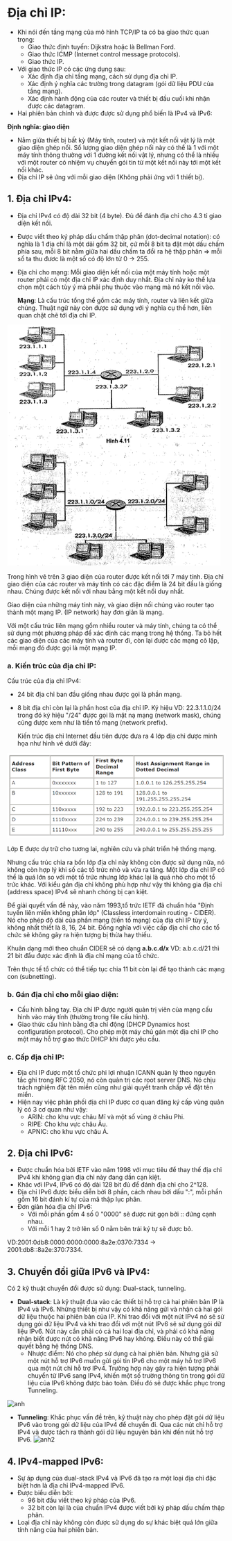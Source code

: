 # Địa chỉ IP:
- Khi nói đến tầng mạng của mô hình TCP/IP ta có ba giao thức quan trọng:
  - Giao thức định tuyến: Dijkstra hoặc là Bellman Ford.
  - Giao thức ICMP (Internet control message protocols).
  - Giao thức IP.
- Với giao thức IP có các ứng dụng sau:
  - Xác định địa chỉ tầng mạng, cách sử dụng địa chỉ IP.
  - Xác định ý nghĩa các trường trong datagram (gói dữ liệu PDU của tầng mạng).
  - Xác định hành động của các router và thiết bị đầu cuối khi nhận được các datagram.
- Hai phiên bản chính và được được sử dụng phổ biến là IPv4 và IPv6:

**Định nghĩa: giao diện**
- Nằm giữa thiết bị bất kỳ (Máy tính, router) và một kết nối vật lý là một giao diện ghép nối. Số lượng giao diện ghép nối này có thể là 1 với một máy tính thông thường với 1 đường kết nối vật lý, nhưng có thể là nhiều với một router có nhiệm vụ chuyển gói tin từ một kết nối này tới một kết nối khác.
- Địa chỉ IP sẽ ứng với mỗi giao diện (Không phải ứng với 1 thiết bị). 

## 1. Địa chỉ IPv4:
- Địa chỉ IPv4 có độ dài 32 bit (4 byte). Đủ để đánh địa chỉ cho 4.3 tỉ giao diện kết nối.
- Được viết theo ký pháp dấu chấm thập phân (dot-decimal notation): có nghĩa là 1 địa chỉ là một dải gồm 32 bit, cứ mỗi 8 bit ta đặt một dấu chấm phía sau, mỗi 8 bit nằm giữa hai dấu chấm ta đổi ra hệ thập phân => mỗi số ta thu đươc là một số có độ lớn từ 0 -> 255.
- Địa chỉ cho mạng: Mỗi giao diện kết nối của một máy tính hoặc một router phải có một địa chỉ IP xác định duy nhất. Địa chỉ này ko thể lựa chọn một cách tùy ý mà phải phụ thuộc vào mạng mà nó kết nối vào. 

  **Mạng**: Là cấu trúc tổng thể gồm các máy tính, router và liên kết giữa chúng. Thuật ngữ này còn được sử dụng với ý nghĩa cụ thể hơn, liên quan chặt chẽ tới địa chỉ IP.

![IPv4 struc](/docs/pics/28_IPv4.png)

  Trong hình vẽ trên 3 giao diện của router được kết nối tới 7 máy tính. Địa chỉ giao diện của các router và máy tính có các đặc điểm là 24 bit đầu là giống nhau. Chúng được kết nối với nhau bằng một kết nối duy nhất. 

  Giao diện của những máy tính này, và giao diện nối chúng vào router tạo thành một mạng IP. (IP network) hay đơn giản là mạng.

  Với một cấu trúc liên mạng gồm nhiều router và máy tính, chúng ta có thể sử dụng một phương pháp để xác định các mạng trong hệ thống. Ta bỏ hết các giao diện của các máy tính và router đi, còn lại được các mạng cô lập, mỗi mạng đó được gọi là một mạng IP.

### a. Kiến trúc của địa chỉ IP:
  Cấu trúc của địa chỉ IPv4:
- 24 bit địa chỉ ban đầu giống nhau được gọi là phần mạng.
- 8 bit địa chỉ còn lại là phần host của địa chỉ IP.
  Ký hiệu VD: 22.3.1.1.0/24 trong đó ký hiệu "/24" được gọi là mặt nạ mạng (network mask), chúng cũng được xem như là tiền tố mạng (network prefix). 

  Kiến trúc địa chỉ Internet đầu tiên được đưa ra 4 lớp địa chỉ được minh họa như hình vẽ dưới đây:

![IPv4 struc](/docs/pics/unnamed.png)

  Lớp E được dự trữ cho tương lai, nghiên cứu và phát triển hệ thống mạng.

  Nhưng cấu trúc chia ra bốn lớp địa chỉ này không còn được sử dụng nữa, nó không còn hợp lý khi số các tổ trức nhỏ và vừa ra tăng. Một lớp địa chỉ IP có thể là quá lớn so với một tổ trức nhưng lớp khác lại là quá nhỏ cho một tổ trức khác. Với kiểu gán địa chỉ không phù hợp như vậy thì không gia địa chỉ (address space) IPv4 sẽ nhanh chóng bị cạn kiệt. 

  Để giải quyết vấn đề này, vào năm 1993,tổ trức IETF đã chuẩn hóa "Định tuyến liên miền không phân lớp" (Classless interdomain routing - CIDER). Nó cho phép độ dài của phần mạng (tiền tố mạng) của địa chỉ IP tùy ý, không nhất thiết là 8, 16, 24 bit. Đồng nghĩa với việc cấp địa chỉ cho các tổ chức sẽ không gây ra hiện tượng bị thừa hay thiếu.

Khuân dạng mới theo chuẩn CIDER sẽ có dạng **a.b.c.d/x** 
VD: a.b.c.d/21 thì 21 bit đầu được xác định là địa chỉ mạng của tổ chức. 

Trên thực tế tổ chức có thể tiếp tục chia 11 bit còn lại để tạo thành các mạng con (subnetting).

### b. Gán địa chỉ cho mỗi giao diện:
- Cấu hình bằng tay. Địa chỉ IP được người quản trị viên của mạng cấu hình vào máy tính (thường trong file cấu hình).
- Giao thức cấu hình bằng địa chỉ động (DHCP Dynamics host configuration protocol). Cho phép một máy chủ gán một địa chỉ IP cho một máy hỗ trợ giao thức DHCP khi được yêu cầu.

### c. Cấp địa chỉ IP:
- Địa chỉ IP được một tổ chức phi lợi nhuận ICANN quản lý theo nguyên tắc ghi trong RFC 2050, nó còn quản trị các root server DNS. Nó chịu trách nghiệm đặt tên miền cũng như giải quyết tranh chấp về đặt tên miền. 
- Hiện nay việc phân phối địa chỉ IP được cơ quan đăng ký cấp vùng quản lý có 3 cơ quan như vậy:
  - ARIN: cho khu vực châu Mĩ và một số vùng ở châu Phi.
  - RIPE: Cho khu vực châu Âu.
  - APNIC: cho khu vực châu Á.

## 2. Địa chỉ IPv6:
- Được chuẩn hóa bởi IETF vào năm 1998 với mục tiêu để thay thế địa chỉ IPv4 khi không gian địa chỉ này đang dần cạn kiệt.
- Khác với IPv4, IPv6 có độ dài 128 bit đủ để đánh địa chỉ cho 2^128.
- Địa chỉ IPv6 được biểu diễn bởi 8 phần, cách nhau bởi dấu ":", mỗi phần gồm 16 bit đánh kí tự của mã thập lục phân.
- Đơn giản hóa địa chỉ IPv6: 
  - Với mỗi phần gồm 4 số 0 "0000" sẽ được rút gọn bởi :: đứng cạnh nhau.
  - Với mỗi 1 hay 2 trở lên số 0 nằm bên trái ký tự sẽ được bỏ. 

VD:2001:0db8:0000:0000:0000:8a2e:0370:7334 -> 2001:db8::8a2e:370:7334.

## 3. Chuyển đổi giữa IPv6 và IPv4: 
Có 2 kỹ thuật chuyển đổi được sử dụng: Dual-stack, tunneling.
- **Dual-stack**: Là kỹ thuật đưa vào các thiết bị hỗ trợ cả hai phiên bản IP là IPv4 và IPv6. Những thiết bị như vậy có khả năng gửi và nhận cả hai gói dữ liệu thuộc hai phiên bản của IP. Khi trao đổi với một nút IPv4 nó sẽ sử dụng gói dữ liệu IPv4 và khi trao đổi với một nút IPv6 sẽ sử dụng gói dữ liệu IPv6. Nút này cần phải có cả hai loại địa chỉ, và phải có khả năng nhận biết được nút có khả năng IPv6 hay không. Điều này có thể giải quyết bằng hệ thống DNS.
  - Nhược điểm: Nó cho phép sử dụng cả hai phiên bản. Nhưng giả sử một nút hỗ trợ IPv6 muốn gửi gói tin IPv6 cho một máy hỗ trợ IPv6 qua một nút chỉ hỗ trợ IPv4. Trường hợp này gây ra hiện tượng phải chuyển từ IPv6 sang IPv4, khiến một số trường thông tin trong gói dữ liệu của IPv6 không được bảo toàn. Điều đó sẽ được khắc phục trong Tunneling.

![anh]()
- **Tunneling**: Khắc phục vấn đề trên, kỹ thuật này cho phép đặt gói dữ liệu IPv6 vào trong gói dữ liệu của IPv4 để chuyển đi. Qua các nút chỉ hỗ trợ IPv4 và được tách ra thành gói dữ liệu nguyên bản khi đến nút hỗ trợ IPv6.
![anh2]()

## 4. IPv4-mapped IPv6:
- Sự áp dụng của dual-stack IPv4 và IPv6 đã tạo ra một loại địa chỉ đặc biệt hơn là địa chỉ IPv4-mapped IPv6. 
- Được biểu diễn bởi:
  - 96 bit đầu viết theo ký pháp của IPv6.
  - 32 bit còn lại là của chuẩn IPv4 được viết bởi ký pháp dấu chấm thập phân.
- Loại địa chỉ này không còn được sử dụng do sự khác biệt quá lớn giữa tính năng của hai phiên bản.


